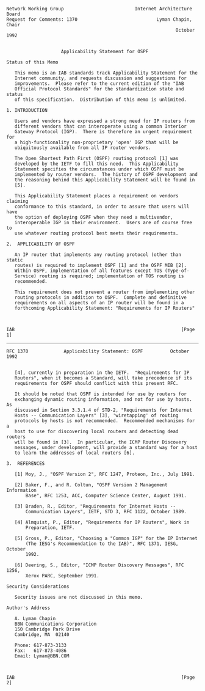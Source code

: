     Network Working Group                          Internet Architecture Board
    Request for Comments: 1370                             Lyman Chapin, Chair
                                                                  October 1992


                        Applicability Statement for OSPF

    Status of this Memo

       This memo is an IAB standards track Applicability Statement for the
       Internet community, and requests discussion and suggestions for
       improvements.  Please refer to the current edition of the "IAB
       Official Protocol Standards" for the standardization state and status
       of this specification.  Distribution of this memo is unlimited.

    1. INTRODUCTION

       Users and vendors have expressed a strong need for IP routers from
       different vendors that can interoperate using a common Interior
       Gateway Protocol (IGP).  There is therefore an urgent requirement for
       a high-functionality non-proprietary 'open' IGP that will be
       ubiquitously available from all IP router vendors.

       The Open Shortest Path First (OSPF) routing protocol [1] was
       developed by the IETF to fill this need.  This Applicability
       Statement specifies the circumstances under which OSPF must be
       implemented by router vendors.  The history of OSPF development and
       the reasoning behind this Applicability Statement will be found in
       [5].

       This Applicability Statement places a requirement on vendors claiming
       conformance to this standard, in order to assure that users will have
       the option of deploying OSPF when they need a multivendor,
       interoperable IGP in their environment.  Users are of course free to
       use whatever routing protocol best meets their requirements.

    2.  APPLICABILITY OF OSPF

       An IP router that implements any routing protocol (other than static
       routes) is required to implement OSPF [1] and the OSPF MIB [2].
       Within OSPF, implementation of all features except TOS (Type-of-
       Service) routing is required; implementation of TOS routing is
       recommended.

       This requirement does not prevent a router from implementing other
       routing protocols in addition to OSPF.  Complete and definitive
       requirements on all aspects of an IP router will be found in a
       forthcoming Applicability Statement: "Requirements for IP Routers"



    IAB                                                             [Page 1]

------------------------------------------------------------------------

``` newpage
RFC 1370             Applicability Statement: OSPF          October 1992


   [4], currently in preparation in the IETF.  "Requirements for IP
   Routers", when it becomes a Standard, will take precedence if its
   requirements for OSPF should conflict with this present RFC.

   It should be noted that OSPF is intended for use by routers for
   exchanging dynamic routing information, and not for use by hosts.  As
   discussed in Section 3.3.1.4 of STD-2, "Requirements for Internet
   Hosts -- Communication Layers" [3], 'wiretapping' of routing
   protocols by hosts is not recommended.  Recommended mechanisms for a
   host to use for discovering local routers and detecting dead routers
   will be found in [3].  In particular, the ICMP Router Discovery
   messages, under development, will provide a standard way for a host
   to learn the addresses of local routers [6].

3.  REFERENCES

   [1] Moy, J., "OSPF Version 2", RFC 1247, Proteon, Inc., July 1991.

   [2] Baker, F., and R. Coltun, "OSPF Version 2 Management Information
       Base", RFC 1253, ACC, Computer Science Center, August 1991.

   [3] Braden, R., Editor, "Requirements for Internet Hosts --
       Communication Layers", IETF, STD 3, RFC 1122, October 1989.

   [4] Almquist, P., Editor, "Requirements for IP Routers", Work in
       Preparation, IETF.

   [5] Gross, P., Editor, "Choosing a "Common IGP" for the IP Internet
       (The IESG's Recommendation to the IAB)", RFC 1371, IESG, October
       1992.

   [6] Deering, S., Editor, "ICMP Router Discovery Messages", RFC 1256,
       Xerox PARC, September 1991.

Security Considerations

   Security issues are not discussed in this memo.

Author's Address

   A. Lyman Chapin
   BBN Communications Corporation
   150 Cambridge Park Drive
   Cambridge, MA  02140

   Phone: 617-873-3133
   Fax:   617-873-4086
   Email: Lyman@BBN.COM



IAB                                                             [Page 2]
```
